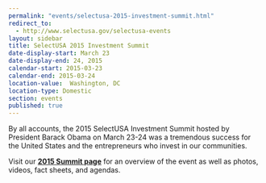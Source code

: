 ```yaml
---
permalink: "events/selectusa-2015-investment-summit.html"
redirect_to:
  - http://www.selectusa.gov/selectusa-events
layout: sidebar
title: SelectUSA 2015 Investment Summit
date-display-start: March 23
date-display-end: 24, 2015
calendar-start: 2015-03-23
calendar-end: 2015-03-24
location-value:  Washington, DC
location-type: Domestic
section: events
published: true
---
```


By all accounts, the 2015 SelectUSA Investment Summit hosted by President Barack Obama on March 23-24 was a tremendous success for the United States and the entrepreneurs who invest in our communities.

Visit our **[2015 Summit page](http://www.selectusa.gov/2015-summit.html)** for an overview of the event as well as photos, videos, fact sheets, and agendas.
  

